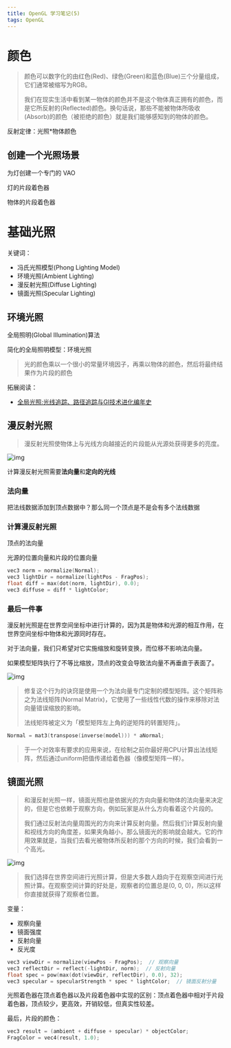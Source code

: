```yaml
---
title: OpenGL 学习笔记(5)
tags: OpenGL
---
```


# 颜色

> 颜色可以数字化的由红色(Red)、绿色(Green)和蓝色(Blue)三个分量组成，它们通常被缩写为RGB。
>
> 我们在现实生活中看到某一物体的颜色并不是这个物体真正拥有的颜色，而是它所反射的(Reflected)颜色。换句话说，那些不能被物体所吸收(Absorb)的颜色（被拒绝的颜色）就是我们能够感知到的物体的颜色。

反射定律：光照*物体颜色

## 创建一个光照场景

为灯创建一个专门的 VAO

灯的片段着色器

物体的片段着色器

# 基础光照

关键词：

- 冯氏光照模型(Phong Lighting Model)
- 环境光照(Ambient Lighting)
- 漫反射光照(Diffuse Lighting)
- 镜面光照(Specular Lighting)

## 环境光照

全局照明(Global Illumination)算法

简化的全局照明模型：环境光照

> 光的颜色乘以一个很小的常量环境因子，再乘以物体的颜色，然后将最终结果作为片段的颜色

拓展阅读：

- [全局光照:光线追踪、路径追踪与GI技术进化编年史](https://zhuanlan.zhihu.com/p/29418992)

## 漫反射光照

> 漫反射光照使物体上与光线方向越接近的片段能从光源处获得更多的亮度。

![img](https://learnopengl-cn.github.io/img/02/02/diffuse_light.png)

计算漫反射光照需要**法向量**和**定向的光线**

### 法向量

把法线数据添加到顶点数据中？那么同一个顶点是不是会有多个法线数据

### 计算漫反射光照

顶点的法向量

光源的位置向量和片段的位置向量

```c++
vec3 norm = normalize(Normal);
vec3 lightDir = normalize(lightPos - FragPos);
float diff = max(dot(norm, lightDir), 0.0);
vec3 diffuse = diff * lightColor;
```

### 最后一件事

漫反射光照是在世界空间坐标中进行计算的，因为其是物体和光源的相互作用，在世界空间坐标中物体和光源同时存在。

对于法向量，我们只希望对它实施缩放和旋转变换，而位移不影响法向量。

如果模型矩阵执行了不等比缩放，顶点的改变会导致法向量不再垂直于表面了。

![img](https://learnopengl-cn.github.io/img/02/02/basic_lighting_normal_transformation.png)

> 修复这个行为的诀窍是使用一个为法向量专门定制的模型矩阵。这个矩阵称之为法线矩阵(Normal Matrix)，它使用了一些线性代数的操作来移除对法向量错误缩放的影响。
>
> 法线矩阵被定义为「模型矩阵左上角的逆矩阵的转置矩阵」。

```c++
Normal = mat3(transpose(inverse(model))) * aNormal;
```

> 于一个对效率有要求的应用来说，在绘制之前你最好用CPU计算出法线矩阵，然后通过uniform把值传递给着色器（像模型矩阵一样）。

## 镜面光照

> 和漫反射光照一样，镜面光照也是依据光的方向向量和物体的法向量来决定的，但是它也依赖于观察方向，例如玩家是从什么方向看着这个片段的。
>
> 我们通过反射法向量周围光的方向来计算反射向量。然后我们计算反射向量和视线方向的角度差，如果夹角越小，那么镜面光的影响就会越大。它的作用效果就是，当我们去看光被物体所反射的那个方向的时候，我们会看到一个高光。

![img](https://learnopengl-cn.github.io/img/02/02/basic_lighting_specular_theory.png)

> 我们选择在世界空间进行光照计算，但是大多数人趋向于在观察空间进行光照计算。在观察空间计算的好处是，观察者的位置总是(0, 0, 0)，所以这样你直接就获得了观察者位置。

变量：

- 观察向量
- 镜面强度
- 反射向量
- 反光度

```c++
vec3 viewDir = normalize(viewPos - FragPos);  // 观察向量
vec3 reflectDir = reflect(-lightDir, norm);  // 反射向量
float spec = pow(max(dot(viewDir, reflectDir), 0.0), 32); 
vec3 specular = specularStrength * spec * lightColor;  // 镜面反射分量
```

光照着色器在顶点着色器以及片段着色器中实现的区别：顶点着色器中相对于片段着色器，顶点较少，更高效，开销较低，但真实性较差。

最后，片段的颜色：

```c++
vec3 result = (ambient + diffuse + specular) * objectColor;
FragColor = vec4(result, 1.0);
```

